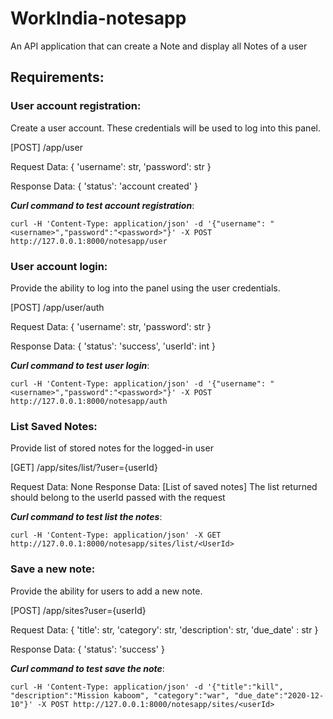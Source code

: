 # WorkIndia-notesapp
An API application that can create a Note and display all Notes of a user

## Requirements:

### User account registration:
Create a user account. These credentials will be used to log into this panel.

[POST] /app/user

Request Data: {
    'username': str,
    'password': str
}

Response Data: {
    'status': 'account created'
}

***Curl command to test account registration***:
```
curl -H 'Content-Type: application/json' -d '{"username": "<username>","password":"<password>"}' -X POST http://127.0.0.1:8000/notesapp/user
```
 

### User account login:
Provide the ability to log into the panel using the user credentials.

[POST] /app/user/auth

Request Data: {
    'username': str,
    'password': str
}

Response Data: {
    'status': 'success',
    'userId': int
}
 
***Curl command to test user login***:
```
curl -H 'Content-Type: application/json' -d '{"username": "<username>","password":"<password>"}' -X POST http://127.0.0.1:8000/notesapp/auth
```

### List Saved Notes:
Provide list of stored notes for the logged-in user

[GET] /app/sites/list/?user={userId}

Request Data: None
Response Data: [List of saved notes]
The list returned should belong to the userId passed with the request


***Curl command to test list the notes***:
```
curl -H 'Content-Type: application/json' -X GET http://127.0.0.1:8000/notesapp/sites/list/<UserId>
```


### Save a new note:
Provide the ability for users to add a new note.

[POST] /app/sites?user={userId}

Request Data: {
    'title': str,
    'category': str,
    'description': str,
    'due_date' : str
}

Response Data: {
    'status': 'success'
}

***Curl command to test save the note***:
```
curl -H 'Content-Type: application/json' -d '{"title":"kill", "description":"Mission kaboom", "category":"war", "due_date":"2020-12-10"}' -X POST http://127.0.0.1:8000/notesapp/sites/<userId>
```
